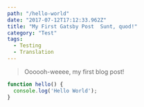 ```yaml
---
path: "/hello-world"
date: "2017-07-12T17:12:33.962Z"
title: "My First Gatsby Post  Sunt, quod!"
category: "Test"
tags:
  - Testing
  - Translation
---
```


> Oooooh-weeee, my first blog post!

```javascript
function hello() {
  console.log('Hello World');
}
```